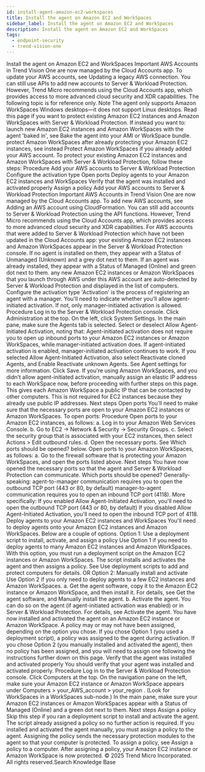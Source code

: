 ```yaml
---
id: install-agent-amazon-ec2-workspaces
title: Install the agent on Amazon EC2 and WorkSpaces
sidebar_label: Install the agent on Amazon EC2 and WorkSpaces
description: Install the agent on Amazon EC2 and WorkSpaces
tags:
  - endpoint-security
  - trend-vision-one
---
```


 Install the agent on Amazon EC2 and WorkSpaces Important AWS Accounts in Trend Vision One are now managed by the Cloud Accounts app. To update your AWS accounts, see Updating a legacy AWS connection. You can still use APIs to add new accounts to Server & Workload Protection. However, Trend Micro recommends using the Cloud Accounts app, which provides access to more advanced cloud security and XDR capabilities. The following topic is for reference only. Note The agent only supports Amazon WorkSpaces Windows desktops—it does not support Linux desktops. Read this page if you want to protect existing Amazon EC2 instances and Amazon WorkSpaces with Server & Workload Protection. If instead you want to: launch new Amazon EC2 instances and Amazon WorkSpaces with the agent 'baked in', see Bake the agent into your AMI or WorkSpace bundle. protect Amazon WorkSpaces after already protecting your Amazon EC2 instances, see instead Protect Amazon WorkSpaces if you already added your AWS account. To protect your existing Amazon EC2 instances and Amazon WorkSpaces with Server & Workload Protection, follow these steps: Procedure Add your AWS accounts to Server & Workload Protection Configure the activation type Open ports Deploy agents to your Amazon EC2 instances and WorkSpaces Verify that the agent was installed and activated properly Assign a policy Add your AWS accounts to Server & Workload Protection Important AWS Accounts in Trend Vision One are now managed by the Cloud Accounts app. To add new AWS accounts, see Adding an AWS account using CloudFormation. You can still add accounts to Server & Workload Protection using the API functions. However, Trend Micro recommends using the Cloud Accounts app, which provides access to more advanced cloud security and XDR capabilities. For AWS accounts that were added to Server & Workload Protection which have not been updated in the Cloud Accounts app: your existing Amazon EC2 instances and Amazon WorkSpaces appear in the Server & Workload Protection console. If no agent is installed on them, they appear with a Status of Unmanaged (Unknown) and a grey dot next to them. If an agent was already installed, they appear with a Status of Managed (Online) and green dot next to them. any new Amazon EC2 instances or Amazon WorkSpaces that you launch through AWS under this AWS account are auto-detected by Server & Workload Protection and displayed in the list of computers. Configure the activation type 'Activation' is the process of registering an agent with a manager. You'll need to indicate whether you'll allow agent-initiated activation. If not, only manager-initiated activation is allowed. Procedure Log in to the Server & Workload Protection console. Click Administration at the top. On the left, click System Settings. In the main pane, make sure the Agents tab is selected. Select or deselect Allow Agent-Initiated Activation, noting that: Agent-initiated activation does not require you to open up inbound ports to your Amazon EC2 instances or Amazon WorkSpaces, while manager-initiated activation does. If agent-initiated activation is enabled, manager-initiated activation continues to work. If you selected Allow Agent-Initiated Activation, also select Reactivate cloned Agents, and Enable Reactivate unknown Agents. See Agent settings for more information. Click Save. If you're using Amazon WorkSpaces, and you didn't allow agent-initiated activation, manually assign an elastic IP address to each WorkSpace now, before proceeding with further steps on this page. This gives each Amazon WorkSpace a public IP that can be contacted by other computers. This is not required for EC2 instances because they already use public IP addresses. Next steps Open ports You'll need to make sure that the necessary ports are open to your Amazon EC2 instances or Amazon WorkSpaces. To open ports: Procedure Open ports to your Amazon EC2 instances, as follows: a. Log in to your Amazon Web Services Console. b. Go to EC2 → Network & Security → Security Groups. c. Select the security group that is associated with your EC2 instances, then select Actions > Edit outbound rules. d. Open the necessary ports. See Which ports should be opened? below. Open ports to your Amazon WorkSpaces, as follows: a. Go to the firewall software that is protecting your Amazon WorkSpaces, and open the ports listed above. Next steps You have now opened the necessary ports so that the agent and Server & Workload Protection can communicate. Which ports should be opened? Generally-speaking: agent-to-manager communication requires you to open the outbound TCP port (443 or 80, by default) manager-to-agent communication requires you to open an inbound TCP port (4118). More specifically: If you enabled Allow Agent-Initiated Activation, you'll need to open the outbound TCP port (443 or 80, by default) If you disabled Allow Agent-Initiated Activation, you'll need to open the inbound TCP port of 4118. Deploy agents to your Amazon EC2 instances and WorkSpaces You'll need to deploy agents onto your Amazon EC2 instances and Amazon WorkSpaces. Below are a couple of options. Option 1: Use a deployment script to install, activate, and assign a policy Use Option 1 if you need to deploy agents to many Amazon EC2 instances and Amazon WorkSpaces. With this option, you must run a deployment script on the Amazon EC2 instances or Amazon WorkSpaces. The script installs and activates the agent and then assigns a policy. See Use deployment scripts to add and protect computers for details. OR Option 2: Manually install and activate Use Option 2 if you only need to deploy agents to a few EC2 instances and Amazon WorkSpaces. a. Get the agent software, copy it to the Amazon EC2 instance or Amazon WorkSpace, and then install it. For details, see Get the agent software, and Manually install the agent. b. Activate the agent. You can do so on the agent (if agent-initiated activation was enabled) or in Server & Workload Protection. For details, see Activate the agent. You have now installed and activated the agent on an Amazon EC2 instance or Amazon WorkSpace. A policy may or may not have been assigned, depending on the option you chose. If you chose Option 1 (you used a deployment script), a policy was assigned to the agent during activation. If you chose Option 2 (you manually installed and activated the agent), then no policy has been assigned, and you will need to assign one following the instructions further down on this page. Verify that the agent was installed and activated properly You should verify that your agent was installed and activated properly. Procedure Log in to the Server & Workload Protection console. Click Computers at the top. On the navigation pane on the left, make sure your Amazon EC2 instance or Amazon WorkSpace appears under Computers > your_AWS_account > your_region . (Look for WorkSpaces in a WorkSpaces sub-node.) In the main pane, make sure your Amazon EC2 instances or Amazon WorkSpaces appear with a Status of Managed (Online) and a green dot next to them. Next steps Assign a policy Skip this step if you ran a deployment script to install and activate the agent. The script already assigned a policy so no further action is required. If you installed and activated the agent manually, you must assign a policy to the agent. Assigning the policy sends the necessary protection modules to the agent so that your computer is protected. To assign a policy, see Assign a policy to a computer. After assigning a policy, your Amazon EC2 instance or Amazon WorkSpace is now protected. © 2025 Trend Micro Incorporated. All rights reserved.Search Knowledge Base